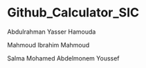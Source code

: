 ﻿# Github_Calculator_SIC

Abdulrahman Yasser Hamouda


Mahmoud Ibrahim Mahmoud 


Salma Mohamed Abdelmonem Youssef

